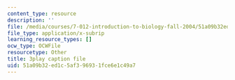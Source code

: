 ```yaml
---
content_type: resource
description: ''
file: /media/courses/7-012-introduction-to-biology-fall-2004/51a09b32ed1c5af396931fce6e1c49a7_blBcCjIY7Sg.vtt
file_type: application/x-subrip
learning_resource_types: []
ocw_type: OCWFile
resourcetype: Other
title: 3play caption file
uid: 51a09b32-ed1c-5af3-9693-1fce6e1c49a7
---
```

